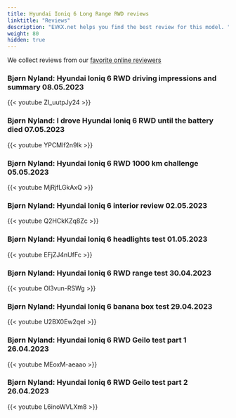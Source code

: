 ```yaml
---
title: Hyundai Ioniq 6 Long Range RWD reviews
linktitle: "Reviews"
description: "EVKX.net helps you find the best review for this model. "
weight: 80
hidden: true
---
```

<object class="img-fluid" type="image/svg+xml" data="../modelnavigation.svg"></object>
We collect reviews from our [favorite online reviewers](/guides/evreviewers/)

### Bjørn Nyland: Hyundai Ioniq 6 RWD driving impressions and summary 08.05.2023

{{< youtube ZI_uutpJy24 >}}

### Bjørn Nyland: I drove Hyundai Ioniq 6 RWD until the battery died 07.05.2023

{{< youtube YPCMlf2n9lk >}}

### Bjørn Nyland: Hyundai Ioniq 6 RWD 1000 km challenge 05.05.2023

{{< youtube MjRjfLGkAxQ >}}

### Bjørn Nyland: Hyundai Ioniq 6 interior review 02.05.2023

{{< youtube Q2HCkKZq8Zc >}}

### Bjørn Nyland: Hyundai Ioniq 6 headlights test 01.05.2023

{{< youtube EFjZJ4nUfFc >}}

### Bjørn Nyland: Hyundai Ioniq 6 RWD range test 30.04.2023

{{< youtube Ol3vun-RSWg >}}

### Bjørn Nyland: Hyundai Ioniq 6 banana box test 29.04.2023

{{< youtube U2BX0Ew2qeI >}}

### Bjørn Nyland: Hyundai Ioniq 6 RWD Geilo test part 1 26.04.2023

{{< youtube MEoxM-aeaao >}}

### Bjørn Nyland: Hyundai Ioniq 6 RWD Geilo test part 2 26.04.2023

{{< youtube L6inoWVLXm8 >}}

